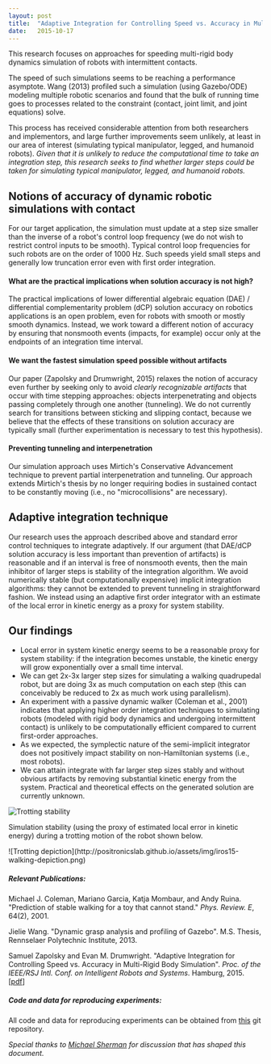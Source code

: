 ```yaml
---
layout: post
title:  "Adaptive Integration for Controlling Speed vs. Accuracy in Multi-Rigid Body Simulation"
date:   2015-10-17
---
```


<p class="intro"><span class="dropcap">T</span>his research focuses on approaches for speeding multi-rigid body dynamics simulation of robots with intermittent contacts.</p>

The speed of such simulations seems to be reaching a performance asymptote. Wang (2013) profiled such
a simulation (using Gazebo/ODE) modeling multiple robotic scenarios and
found that the bulk of running time goes to processes related to the
constraint (contact, joint limit, and joint equations) solve.

This process has received considerable attention from both researchers and implementors, and large further improvements seem unlikely, at least in our area of
interest (simulating typical manipulator, legged, and humanoid robots).
*Given that it is unlikely to reduce the computational time to take an integration step, this research seeks to find whether larger steps could be taken for simulating typical manipulator, legged, and humanoid robots.*

## Notions of accuracy of dynamic robotic simulations with contact

For our target application, the simulation must update at a step size smaller than the inverse of a robot's control loop frequency (we do not wish to restrict control inputs to be smooth).
Typical control loop frequencies for such robots are on the order of 1000 Hz. Such speeds yield small steps and generally low truncation error even with first order integration.


#### What are the practical implications when solution accuracy is not high?

The practical implications of lower differential algebraic equation (DAE) / differential complementarity problem (dCP) solution accuracy on robotics applications is an open problem, even for robots with smooth or mostly smooth dynamics. Instead, we work toward a different notion of accuracy by ensuring that nonsmooth events (impacts, for example) occur only at the endpoints of an integration time interval. 

#### We want the fastest simulation speed possible without artifacts

Our paper (Zapolsky and Drumwright, 2015) relaxes the notion of accuracy even further by seeking only to avoid *clearly recognizable artifacts* that occur with time stepping approaches: objects interpenetrating and objects passing completely through one another (tunneling). We do not currently search for transitions between sticking and slipping contact, because we believe that the effects of these transitions on solution accuracy are typically small (further experimentation is necessary to test this hypothesis).   

#### Preventing tunneling and interpenetration

Our simulation approach uses Mirtich's Conservative Advancement technique to prevent  partial interpenetration and tunneling. Our approach extends Mirtich's thesis by no longer requiring bodies in sustained contact to be constantly moving (i.e., no "microcollisions" are necessary).

## Adaptive integration technique

Our research uses the approach described above and standard error control techniques to integrate adaptively. If our argument (that DAE/dCP solution accuracy is less important than prevention of artifacts) is reasonable and if an interval is free of nonsmooth events, then the main inhibitor of larger steps is stability of the integration algorithm. We avoid numerically stable (but computationally expensive) implicit integration algorithms: they cannot be extended to prevent tunneling in straightforward fashion. We instead using an adaptive first order integrator with an estimate of the local error in kinetic energy as a proxy for system stability.  

## Our findings

* Local error in system kinetic energy seems to be a reasonable proxy for system stability: if the integration becomes unstable, the kinetic energy will grow exponentially over a small time interval.
* We can get 2x-3x larger step sizes for simulating a walking quadrupedal robot, but are doing 3x as much computation on each step (this can conceivably be reduced to 2x as much work using parallelism). 
* An experiment with a passive dynamic walker (Coleman et al., 2001) indicates that applying higher order integration techniques to simulating robots (modeled with rigid body dynamics and undergoing intermittent contact) is unlikely to be computationally efficient compared to current first-order approaches. 
* As we expected, the symplectic nature of the semi-implicit integrator does not positively impact stability on non-Hamiltonian systems (i.e., most robots).
* We can attain integrate with far larger step sizes stably and without obvious artifacts by removing substantial kinetic energy from the system. Practical and theoretical effects on the generated solution are currently unknown.    

![Trotting stability](http://positronicslab.github.io/assets/img/iros15-walking-stability.png)
<p>Simulation stability (using the proxy of estimated local error in kinetic energy) during a trotting motion of the robot shown below.</p>
![Trotting depiction](http://positronicslab.github.io/assets/img/iros15-walking-depiction.png)


##### Relevant Publications:

Michael J. Coleman, Mariano Garcia, Katja Mombaur, and Andy Ruina. "Prediction of stable walking for a toy that cannot stand." *Phys. Review. E*, 64(2), 2001.

Jielie Wang. "Dynamic grasp analysis and profiling of Gazebo". M.S. Thesis, Rennselaer Polytechnic Institute, 2013.

Samuel Zapolsky and Evan M. Drumwright. "Adaptive Integration for Controlling Speed vs. Accuracy in Multi-Rigid Body Simulation". <i>Proc. of the IEEE/RSJ Intl. Conf. on Intelligent Robots and Systems</i>. Hamburg, 2015. [<a href="http://positronicslab.github.io/assets/pdfs/adaptive-integration-iros-2015.pdf">pdf</a>]

##### Code and data for reproducing experiments:

All code and data for reproducing experiments can be obtained from [this](http://github.com/PositronicsLab) git repository.

*Special thanks to [Michael Sherman](https://simtk.org/home/simbody/) for discussion that has shaped this document.*